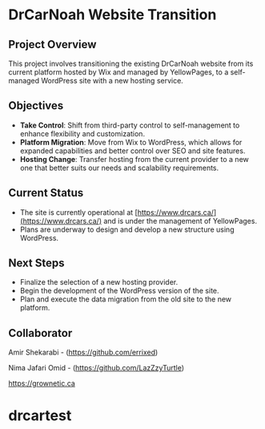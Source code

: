 # DrCarNoah Website Transition

## Project Overview
This project involves transitioning the existing DrCarNoah website from its current platform hosted by Wix and managed by YellowPages, to a self-managed WordPress site with a new hosting service.

## Objectives
- **Take Control**: Shift from third-party control to self-management to enhance flexibility and customization.
- **Platform Migration**: Move from Wix to WordPress, which allows for expanded capabilities and better control over SEO and site features.
- **Hosting Change**: Transfer hosting from the current provider to a new one that better suits our needs and scalability requirements.

## Current Status
- The site is currently operational at [https://www.drcars.ca/](https://www.drcars.ca/) and is under the management of YellowPages.
- Plans are underway to design and develop a new structure using WordPress.

## Next Steps
- Finalize the selection of a new hosting provider.
- Begin the development of the WordPress version of the site.
- Plan and execute the data migration from the old site to the new platform.

## Collaborator

Amir Shekarabi - (https://github.com/errixed)

Nima Jafari Omid - (https://github.com/LazZzyTurtle)

https://grownetic.ca

# drcartest
